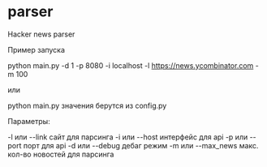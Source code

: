 # parser
Hacker news parser

Пример запуска

python main.py -d 1 -p 8080 -i localhost -l https://news.ycombinator.com -m 100

или 

python main.py значения берутся из config.py

Параметры:

-l или --link сайт для парсинга
-i или --host интерфейс для api
-p или --port порт для api
-d или --debug дебаг режим
-m или --max_news макс. кол-во новостей для парсинга


